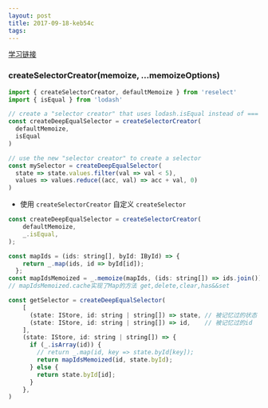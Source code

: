 ```yaml
---
layout: post
title: 2017-09-18-keb54c
tags:
---
```


[学习链接](https://github.com/reactjs/reselect#createselectorcreatormemoize-memoizeoptions)
### 
### createSelectorCreator(memoize, ...memoizeOptions)
```javascript
import { createSelectorCreator, defaultMemoize } from 'reselect'
import { isEqual } from 'lodash'

// create a "selector creator" that uses lodash.isEqual instead of ===
const createDeepEqualSelector = createSelectorCreator(
  defaultMemoize,
  isEqual
)

// use the new "selector creator" to create a selector
const mySelector = createDeepEqualSelector(
  state => state.values.filter(val => val < 5),
  values => values.reduce((acc, val) => acc + val, 0)
)
```


* 使用 `createSelectorCreator` 自定义 `createSelector`


```javascript
const createDeepEqualSelector = createSelectorCreator(
    defaultMemoize,
    _.isEqual,
);

const mapIds = (ids: string[], byId: IById) => {
    return _.map(ids, id => byId[id]);
  };
const mapIdsMemoized = _.memoize(mapIds, (ids: string[]) => ids.join());
// mapIdsMemoized.cache实现了Map的方法 get,delete,clear,has&&set

const getSelector = createDeepEqualSelector(
    [
      (state: IStore, id: string | string[]) => state, // 被记忆过的状态
      (state: IStore, id: string | string[]) => id,    // 被记忆过的id
    ],
    (state: IStore, id: string | string[]) => {
      if (_.isArray(id)) {
        // return _.map(id, key => state.byId[key]);
        return mapIdsMemoized(id, state.byId);
      } else {
        return state.byId[id];
      }
    },
)
```

